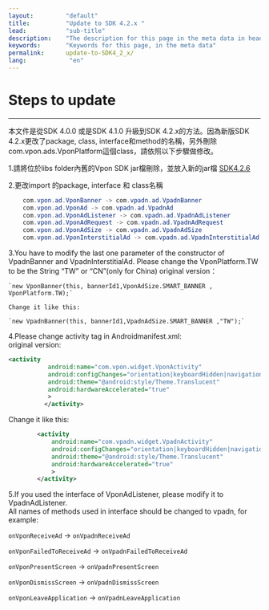 ```yaml
---
layout:         "default"
title:          "Update to SDK 4.2.x "
lead:           "sub-title"
description:    "The description for this page in the meta data in header."
keywords:       "Keywords for this page, in the meta data"
permalink:      update-to-SDK4_2_x/
lang:            "en"
---
```


# Steps to update
---
本文件是從SDK 4.0.0 或是SDK 4.1.0 升級到SDK 4.2.x的方法。因為新版SDK 4.2.x更改了package, class, interface和method的名稱，另外刪除 com.vpon.ads.VponPlatform這個class，請依照以下步驟做修改。

1.請將位於libs folder內舊的Vpon SDK jar檔刪除，並放入新的jar檔 [SDK4.2.6]

2.更改import 的package, interface 和 class名稱

```java
    com.vpon.ad.VponBanner -> com.vpadn.ad.VpadnBanner
    com.vpon.ad.VponAd -> com.vpadn.ad.VpadnAd
    com.vpon.ad.VponAdListener -> com.vpadn.ad.VpadnAdListener
    com.vpon.ad.VponAdRequest -> com.vpadn.ad.VpadnAdRequest
    com.vpon.ad.VponAdSize -> com.vpadn.ad.VpadnAdSize
    com.vpon.ad.VponInterstitialAd -> com.vpadn.ad.VpadnInterstitialAd
```
3.You have to modify the last one parameter of the constructor of VpadnBanner and VpadnInterstitialAd. Please change the VponPlatform.TW to be the String “TW” or “CN”(only for China) original version：  

    `new VponBanner(this, bannerId1,VponAdSize.SMART_BANNER , VponPlatform.TW);`

    Change it like this:

    `new VpadnBanner(this, bannerId1,VpadnAdSize.SMART_BANNER ,"TW");`

4.Please change activity tag in Androidmanifest.xml:  <br>
original version:

 ```xml
 <activity
            android:name="com.vpon.widget.VponActivity"
            android:configChanges="orientation|keyboardHidden|navigation|keyboard|screenLayout|uiMode|screenSize|smallestScreenSize"
            android:theme="@android:style/Theme.Translucent"
            android:hardwareAccelerated="true"
            >
           </activity>
```
Change it like this:

```xml
        <activity
            android:name="com.vpadn.widget.VpadnActivity"
            android:configChanges="orientation|keyboardHidden|navigation|keyboard|screenLayout|uiMode|screenSize|smallestScreenSize"
            android:theme="@android:style/Theme.Translucent"
            android:hardwareAccelerated="true"
            >  
        </activity>
```

5.If you used the interface of VponAdListener, please modify it to
VpadnAdListener.  
All names of methods used in interface should be changed to vpadn, for
example:  

`onVponReceiveAd` -> `onVpadnReceiveAd`  

`onVponFailedToReceiveAd` -> `onVpadnFailedToReceiveAd`  

`onVponPresentScreen` -> `onVpadnPresentScreen`  

`onVponDismissScreen` -> `onVpadnDismissScreen`  

`onVponLeaveApplication` -> `onVpadnLeaveApplication`

  [SDK4.2.6]: http://m.vpon.com/sdk/vpadn-sdk-obf426-8270410.jar
